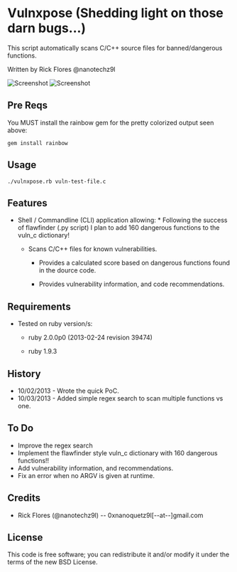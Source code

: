 
Vulnxpose (Shedding light on those darn bugs...)
==============

This script automatically scans C/C++ source files for banned/dangerous functions.

Written by Rick Flores @nanotechz9l

![Screenshot](http://img10.imageshack.us/img10/7636/fpg5.png)
![Screenshot](http://imageshack.us/f/600/to5y.png/)

## Pre Reqs

You MUST install the rainbow gem for the pretty colorized output seen above:

	gem install rainbow
	
## Usage
	./vulnxpose.rb vuln-test-file.c
	
## Features
* Shell / Commandline (CLI) application allowing:
        * Following the success of flawfinder (.py script) I plan to add 160 dangerous functions to the vuln_c dictionary!

	* Scans C/C++ files for known vulnerabilities.

        * Provides a calculated score based on dangerous functions found in the dource code.

        * Provides vulnerability information, and code recommendations. 

## Requirements
* Tested on ruby version/s:
	* ruby 2.0.0p0 (2013-02-24 revision 39474)
	
	* ruby 1.9.3

## History
* 10/02/2013 - Wrote the quick PoC.
* 10/03/2013 - Added simple regex search to scan multiple functions vs one.

## To Do
* Improve the regex search
* Implement the flawfinder style vuln_c dictionary with 160 dangerous functions!!
* Add vulnerability information, and recommendations.
* Fix an error when no ARGV is given at runtime.

## Credits
* Rick Flores (@nanotechz9l) -- 0xnanoquetz9l[--at--]gmail.com

## License
This code is free software; you can redistribute it and/or modify it under the
terms of the new BSD License.
